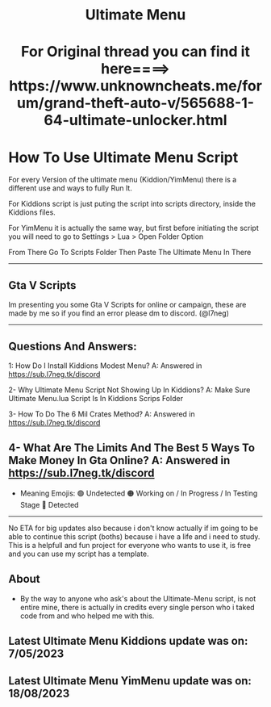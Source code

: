 <h1 align="center">Ultimate Menu</h1>

<h1 align="center">For Original thread you can find it here====> https://www.unknowncheats.me/forum/grand-theft-auto-v/565688-1-64-ultimate-unlocker.html</h1>

# How To Use Ultimate Menu Script
For every Version of the ultimate menu (Kiddion/YimMenu) there is a different use and ways to fully Run It. 

For Kiddions script is just puting the script into scripts directory, inside the Kiddions files.

For YimMenu it is actually the same way, but first before initiating the script you will need to go to Settings > Lua > Open Folder Option 

From There Go To Scripts Folder Then Paste The Ultimate Menu In There


--------------------------------------------------------------------------------------------------

## Gta V Scripts 
Im presenting you some Gta V Scripts for online or campaign, these are made by me so if you find an error please dm to discord. (@l7neg)

--------------------------------------------------------------------------------------------------
## Questions And Answers: 

1: How Do I Install Kiddions Modest Menu?
A: Answered in https://sub.l7neg.tk/discord

2- Why Ultimate Menu Script Not Showing Up In Kiddions?
A: Make Sure Ultimate Menu.lua Script Is In Kiddions Scrips Folder

3- How To Do The 6 Mil Crates Method? 
A: Answered in https://sub.l7neg.tk/discord

4- What Are The Limits And The Best 5 Ways To Make Money In Gta Online?
A: Answered in https://sub.l7neg.tk/discord
---------------------------------------------------------------------------------------------------

- Meaning Emojis:
🟢 Undetected
🟠 Working on / In Progress / In Testing Stage
🔴 Detected

--------------------------------------------------------------------------------------------------
No ETA for big updates also because i don't know actually if im going to be able to continue this script (boths) because i have a life and i need to study. This is a helpfull and fun project for everyone who wants to use it, is free and you can use my script has a template.

## About
-  By the way to anyone who ask's about the Ultimate-Menu script, is not entire mine, there is actually in credits every single person who i taked code from and who helped me with this.
## Latest Ultimate Menu Kiddions update was on: 7/05/2023
## Latest Ultimate Menu YimMenu update was on: 18/08/2023

